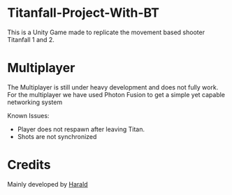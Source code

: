 # Titanfall-Project-With-BT
This is a Unity Game made to replicate the movement based shooter Titanfall 1 and 2.

# Multiplayer
The Multiplayer is still under heavy development and does not fully work.
For the multiplayer we have used Photon Fusion to get a simple yet capable networking system

Known Issues:
* Player does not respawn after leaving Titan.
* Shots are not synchronized

# Credits
Mainly developed by [Harald](https://www.youtube.com/@harald1)
